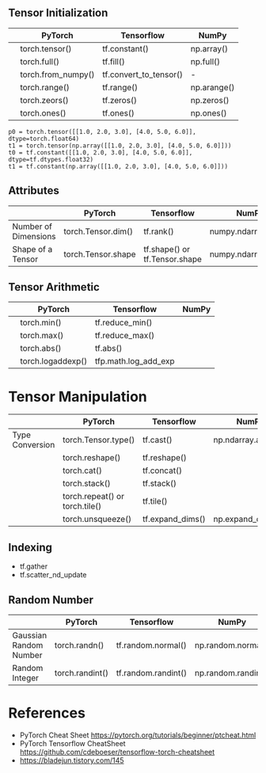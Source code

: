## Tensor Initialization
|                           |   PyTorch           |     Tensorflow         |        NumPy       |
|---------------------------|---------------------|------------------------|--------------------|
|                           |   torch.tensor()    |     tf.constant()      |   np.array()       |
|                           |   torch.full()      |     tf.fill()          |   np.full()        |
|                           |  torch.from_numpy() | tf.convert_to_tensor() |         -          |
|                           |  torch.range()      | tf.range()             |  np.arange()       |
|                           |  torch.zeors()      | tf.zeros()             |  np.zeros()        |
|                           |  torch.ones()       | tf.ones()              |  np.ones()         |


```
p0 = torch.tensor([[1.0, 2.0, 3.0], [4.0, 5.0, 6.0]],  dtype=torch.float64)
t1 = torch.tensor(np.array([[1.0, 2.0, 3.0], [4.0, 5.0, 6.0]]))
t0 = tf.constant([[1.0, 2.0, 3.0], [4.0, 5.0, 6.0]], dtype=tf.dtypes.float32)
t1 = tf.constant(np.array([[1.0, 2.0, 3.0], [4.0, 5.0, 6.0]]))
```
## Attributes
|                           |   PyTorch            |     Tensorflow      |        NumPy          |
|---------------------------|----------------------|---------------------|-----------------------|
|   Number of Dimensions    |   torch.Tensor.dim() |     tf.rank()       |   numpy.ndarray.ndim  |
|   Shape of a Tensor       |   torch.Tensor.shape |     tf.shape() or<br> tf.Tensor.shape    |   numpy.ndarray.shape  |


## Tensor Arithmetic
|                           |   PyTorch         |     Tensorflow      |        NumPy       |
|---------------------------|-------------------|---------------------|--------------------|
|                           |   torch.min()     |    tf.reduce_min()   |                  | 
|                           |   torch.max()     |    tf.reduce_max()   |                  | 
|                           |   torch.abs()     |    tf.abs()        |                    |
|                           |   torch.logaddexp() |    tfp.math.log_add_exp |             |


# Tensor Manipulation
|                            |   PyTorch                   |     Tensorflow      |        NumPy        |
|----------------------------|-----------------------------|---------------------|---------------------|
| Type Conversion            |   torch.Tensor.type()       |     tf.cast()       | np.ndarray.astype() |
|                            |   torch.reshape()           |     tf.reshape()    |                     |
|                            |   torch.cat()               |     tf.concat()     |                     |
|                            |   torch.stack()             |     tf.stack()      |                     |
|                            |   torch.repeat() or<br> torch.tile()    |     tf.tile()       |                     |
|                            |   torch.unsqueeze()         |     tf.expand_dims()|  np.expand_dims()   |


## Indexing
* tf.gather
* tf.scatter_nd_update



## Random Number

|                           |   PyTorch       |     Tensorflow      |        NumPy         |
|---------------------------|-----------------|---------------------|----------------------|
|  Gaussian Random Number   | torch.randn()     | tf.random.normal()    |  np.random.normal()    |
|  Random Integer           | torch.randint()   | tf.random.randint()   |  np.random.randint()   |




# References


* PyTorch Cheat Sheet https://pytorch.org/tutorials/beginner/ptcheat.html
* PyTorch Tensorflow CheatSheet  https://github.com/cdeboeser/tensorflow-torch-cheatsheet
* https://bladejun.tistory.com/145
